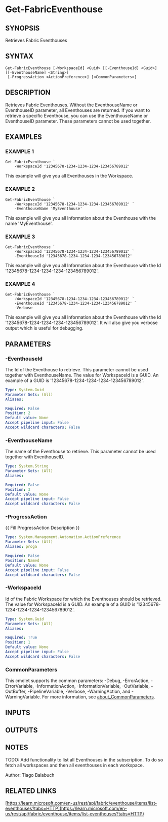 ﻿---
external help file: FabricTools-help.xml
Module Name: FabricTools
online version: https://learn.microsoft.com/en-us/rest/api/fabric/eventhouse/items/list-eventhouses?tabs=HTTP
schema: 2.0.0
---

# Get-FabricEventhouse

## SYNOPSIS
Retrieves Fabric Eventhouses

## SYNTAX

```
Get-FabricEventhouse [-WorkspaceId] <Guid> [[-EventhouseId] <Guid>] [[-EventhouseName] <String>]
 [-ProgressAction <ActionPreference>] [<CommonParameters>]
```

## DESCRIPTION
Retrieves Fabric Eventhouses.
Without the EventhouseName or EventhouseID parameter, all Eventhouses are returned.
If you want to retrieve a specific Eventhouse, you can use the EventhouseName or EventhouseID parameter.
These
parameters cannot be used together.

## EXAMPLES

### EXAMPLE 1
```
Get-FabricEventhouse `
    -WorkspaceId '12345678-1234-1234-1234-123456789012'
```

This example will give you all Eventhouses in the Workspace.

### EXAMPLE 2
```
Get-FabricEventhouse `
    -WorkspaceId '12345678-1234-1234-1234-123456789012' `
    -EventhouseName 'MyEventhouse'
```

This example will give you all Information about the Eventhouse with the name 'MyEventhouse'.

### EXAMPLE 3
```
Get-FabricEventhouse `
    -WorkspaceId '12345678-1234-1234-1234-123456789012' `
    -EventhouseId '12345678-1234-1234-1234-123456789012'
```

This example will give you all Information about the Eventhouse with the Id '12345678-1234-1234-1234-123456789012'.

### EXAMPLE 4
```
Get-FabricEventhouse `
    -WorkspaceId '12345678-1234-1234-1234-123456789012' `
    -EventhouseId '12345678-1234-1234-1234-123456789012' `
    -Verbose
```

This example will give you all Information about the Eventhouse with the Id '12345678-1234-1234-1234-123456789012'.
It will also give you verbose output which is useful for debugging.

## PARAMETERS

### -EventhouseId
The Id of the Eventhouse to retrieve.
This parameter cannot be used together with EventhouseName.
The value for WorkspaceId is a GUID.
An example of a GUID is '12345678-1234-1234-1234-123456789012'.

```yaml
Type: System.Guid
Parameter Sets: (All)
Aliases:

Required: False
Position: 2
Default value: None
Accept pipeline input: False
Accept wildcard characters: False
```

### -EventhouseName
The name of the Eventhouse to retrieve.
This parameter cannot be used together with EventhouseID.

```yaml
Type: System.String
Parameter Sets: (All)
Aliases:

Required: False
Position: 3
Default value: None
Accept pipeline input: False
Accept wildcard characters: False
```

### -ProgressAction
{{ Fill ProgressAction Description }}

```yaml
Type: System.Management.Automation.ActionPreference
Parameter Sets: (All)
Aliases: proga

Required: False
Position: Named
Default value: None
Accept pipeline input: False
Accept wildcard characters: False
```

### -WorkspaceId
Id of the Fabric Workspace for which the Eventhouses should be retrieved.
The value for WorkspaceId is a GUID.
An example of a GUID is '12345678-1234-1234-1234-123456789012'.

```yaml
Type: System.Guid
Parameter Sets: (All)
Aliases:

Required: True
Position: 1
Default value: None
Accept pipeline input: False
Accept wildcard characters: False
```

### CommonParameters
This cmdlet supports the common parameters: -Debug, -ErrorAction, -ErrorVariable, -InformationAction, -InformationVariable, -OutVariable, -OutBuffer, -PipelineVariable, -Verbose, -WarningAction, and -WarningVariable. For more information, see [about_CommonParameters](http://go.microsoft.com/fwlink/?LinkID=113216).

## INPUTS

## OUTPUTS

## NOTES
TODO: Add functionality to list all Eventhouses in the subscription.
To do so fetch all workspaces
and then all eventhouses in each workspace.

Author: Tiago Balabuch

## RELATED LINKS

[https://learn.microsoft.com/en-us/rest/api/fabric/eventhouse/items/list-eventhouses?tabs=HTTP](https://learn.microsoft.com/en-us/rest/api/fabric/eventhouse/items/list-eventhouses?tabs=HTTP)

